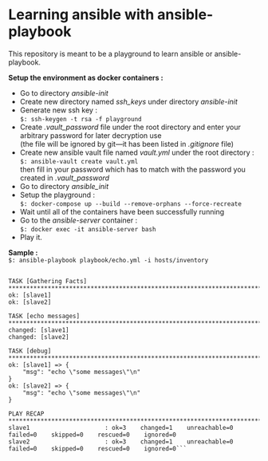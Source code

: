 # Learning ansible with ansible-playbook
This repository is meant to be a playground to learn ansible or ansible-playbook.

__Setup the environment as docker containers :__<br>

- Go to directory _ansible-init_
- Create new directory named _ssh_keys_ under directory _ansible-init_
- Generate new ssh key :<br>
```$: ssh-keygen -t rsa -f playground```
- Create _.vault_password_ file under the root directory and enter your arbitrary password for later decryption use<br>(the file will be ignored by git—it has been listed in _.gitignore_ file)</br>
- Create new ansible vault file named _vault.yml_ under the root directory : <br>
```$: ansible-vault create vault.yml```<br>
then fill in your password which has to match with the password you created in _.vault_password_
- Go to directory _ansible_init_
- Setup the playground :<br>
```$: docker-compose up --build --remove-orphans --force-recreate```
- Wait until all of the containers have been successfully running
- Go to the _ansible-server_ container : <br>
```$: docker exec -it ansible-server bash```
- Play it.

__Sample :__<br>
`$: ansible-playbook playbook/echo.yml -i hosts/inventory`

```PLAY [echo messages] **************************************************************************************************************************

TASK [Gathering Facts] ************************************************************************************************************************
ok: [slave1]
ok: [slave2]

TASK [echo messages] **************************************************************************************************************************
changed: [slave1]
changed: [slave2]

TASK [debug] **********************************************************************************************************************************
ok: [slave1] => {
    "msg": "echo \"some messages\"\n"
}
ok: [slave2] => {
    "msg": "echo \"some messages\"\n"
}

PLAY RECAP ************************************************************************************************************************************
slave1                     : ok=3    changed=1    unreachable=0    failed=0    skipped=0    rescued=0    ignored=0   
slave2                     : ok=3    changed=1    unreachable=0    failed=0    skipped=0    rescued=0    ignored=0```



